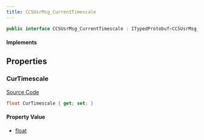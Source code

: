 ```yaml
---
title: CCSUsrMsg_CurrentTimescale
---
```


```csharp
public interface CCSUsrMsg_CurrentTimescale : ITypedProtobuf<CCSUsrMsg_CurrentTimescale>, INativeHandle, INetMessage<CCSUsrMsg_CurrentTimescale>, IDisposable
```

#### Implements

## Properties

### CurTimescale

[Source Code](https://github.com/swiftly-solution/swiftlys2/blob/beta/managed/src/SwiftlyS2.Generated/Protobufs/Interfaces/CCSUsrMsg_CurrentTimescale.cs#L18)

```csharp
float CurTimescale { get; set; }
```

#### Property Value

- [float](https://learn.microsoft.com/dotnet/api/system.single)

